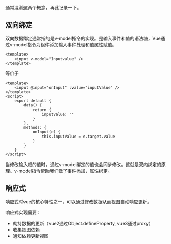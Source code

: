 通常混淆这两个概念，再此记录一下。

## 双向绑定

双向数据绑定通常指的是v-model指令的实现。是输入事件和值的语法糖，Vue通过v-model指令为组件添加输入事件处理和值属性赋值。

```
<template>
	<input v-model="Inputvalue" />
</template>
```

等价于

```
<template>
	<input @input="onInput" :value="inputValue" />
</template>
<script>
	export default {
		data() {
			return {
				inputValue: ''
			}
		},
		methods: {
			onInput(e) {
				this.inputValue = e.target.value
			}
		}
	}
</script>
```

当修改输入框的值时，通过v-model绑定的值也会同步修改。这就是双向绑定的原理。v-model指令帮助我们做了事件添加，属性绑定。

## 响应式

响应式时vue的核心特性之一，可以通过修改数据从而视图自动响应更新。

响应式实现需要：

- 劫持数据的更新（vue2通过Object.defineProperty, vue3通过proxy）
- 收集视图依赖
- 通知依赖更新视图





